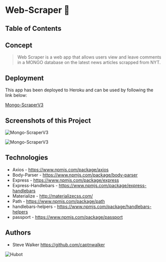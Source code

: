 # Web-Scraper :newspaper:

## Table of Contents

## Concept

>Web Scraper is a web app that allows users view and leave comments in a MONGO database on the latest news articles scrapped from NYT.

## Deployment

This app has been deployed to Heroku and can be used by following the link below:

[Mongo-ScraperV3](https://warm-sea-64344.herokuapp.com/   "Mongo-ScraperV3 - https://shielded-crag-39424.herokuapp.com/ ")

## Screenshots of this Project

![Mongo-ScraperV3](https://raw.github.com/ackermax/Mongo-ScraperV3/master/screenshots/screenshot1.gif "Mongo-ScraperV3")

![Mongo-ScraperV3](https://raw.github.com/ackermax/Mongo-ScraperV3/master/screenshots/screenshot2.gif "Mongo-ScraperV3")

## Technologies

* Axios - https://www.npmjs.com/package/axios
* Body-Parser - https://www.npmjs.com/package/body-parser
* Express - https://www.npmjs.com/package/express
* Express-Handlebars - https://www.npmjs.com/package/express-handlebars
* Materialize - http://materializecss.com/
* Path - https://www.npmjs.com/package/path
* handlebars-helpers - https://www.npmjs.com/package/handlebars-helpers
* passport - https://www.npmjs.com/package/passport

## Authors

* Steve Walker https://github.com/captnwalker

![Hubot](https://octodex.github.com/images/hubot.jpg)